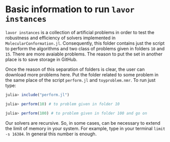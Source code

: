# Basic information to run `lavor instances`


`lavor instances` is a collection of artificial problems in order to test the robustness and efficiency of solvers implemented in `MolecularConformation.jl`. Consequently, this folder contains just the script to perform the algorithms and two class of problems given in folders `10` and `15`. There are more avaiable problems.  The reason to put the set in another place is to save storage in GitHub. 

Once the reason of this separation of folders is clear, the user can download more problems here. Put the folder related to some problem in the same place of the script `perform.jl` and `toyproblem.nmr`. To run just type:

```julia
julia> include("perform.jl")

julia> perform(10) # to problem given in folder 10

julia> perform(100) # to problem given in folder 100 and go on 
```
Our solvers are recursive. So, in some cases, can be necessary to extend the limit of memory in your system. For example, type in your terminal `limit -s 16384`. In general this number is enough. 


